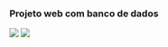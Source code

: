 ### Projeto web com banco de dados
![](https://user-images.githubusercontent.com/64324001/168463665-d926b97d-b96e-4927-a0dd-437f62ddd79c.png)
![](https://user-images.githubusercontent.com/64324001/168463725-cbc481f6-c9fc-453e-b1d5-1b44297aaa6c.png)
